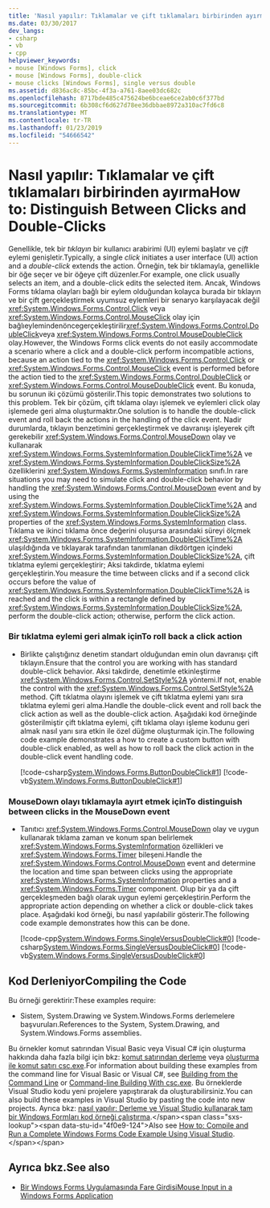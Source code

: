 ```yaml
---
title: 'Nasıl yapılır: Tıklamalar ve çift tıklamaları birbirinden ayırma'
ms.date: 03/30/2017
dev_langs:
- csharp
- vb
- cpp
helpviewer_keywords:
- mouse [Windows Forms], click
- mouse [Windows Forms], double-click
- mouse clicks [Windows Forms], single versus double
ms.assetid: d836ac8c-85bc-4f3a-a761-8aee03dc682c
ms.openlocfilehash: 8717bde485c475624be6bceae6ce2ab0c6f377bd
ms.sourcegitcommit: 6b308cf6d627d78ee36dbbae8972a310ac7fd6c8
ms.translationtype: MT
ms.contentlocale: tr-TR
ms.lasthandoff: 01/23/2019
ms.locfileid: "54666542"
---
```

# <a name="how-to-distinguish-between-clicks-and-double-clicks"></a><span data-ttu-id="4f0e9-102">Nasıl yapılır: Tıklamalar ve çift tıklamaları birbirinden ayırma</span><span class="sxs-lookup"><span data-stu-id="4f0e9-102">How to: Distinguish Between Clicks and Double-Clicks</span></span>
<span data-ttu-id="4f0e9-103">Genellikle, tek bir *tıklayın* bir kullanıcı arabirimi (UI) eylemi başlatır ve *çift* eylemi genişletir.</span><span class="sxs-lookup"><span data-stu-id="4f0e9-103">Typically, a single *click* initiates a user interface (UI) action and a *double-click* extends the action.</span></span> <span data-ttu-id="4f0e9-104">Örneğin, tek bir tıklamayla, genellikle bir öğe seçer ve bir öğeye çift düzenler.</span><span class="sxs-lookup"><span data-stu-id="4f0e9-104">For example, one click usually selects an item, and a double-click edits the selected item.</span></span> <span data-ttu-id="4f0e9-105">Ancak, Windows Forms tıklama olayları bağlı bir eylem olduğundan kolayca burada bir tıklayın ve bir çift gerçekleştirmek uyumsuz eylemleri bir senaryo karşılayacak değil <xref:System.Windows.Forms.Control.Click> veya <xref:System.Windows.Forms.Control.MouseClick> olay için bağlıeylemindenöncegerçekleştirilir<xref:System.Windows.Forms.Control.DoubleClick>veya <xref:System.Windows.Forms.Control.MouseDoubleClick> olay.</span><span class="sxs-lookup"><span data-stu-id="4f0e9-105">However, the Windows Forms click events do not easily accommodate a scenario where a click and a double-click perform incompatible actions, because an action tied to the <xref:System.Windows.Forms.Control.Click> or <xref:System.Windows.Forms.Control.MouseClick> event is performed before the action tied to the <xref:System.Windows.Forms.Control.DoubleClick> or <xref:System.Windows.Forms.Control.MouseDoubleClick> event.</span></span> <span data-ttu-id="4f0e9-106">Bu konuda, bu sorunun iki çözümü gösterilir.</span><span class="sxs-lookup"><span data-stu-id="4f0e9-106">This topic demonstrates two solutions to this problem.</span></span> <span data-ttu-id="4f0e9-107">Tek bir çözüm, çift tıklama olayı işlemek ve eylemleri click olay işlemede geri alma oluşturmaktır.</span><span class="sxs-lookup"><span data-stu-id="4f0e9-107">One solution is to handle the double-click event and roll back the actions in the handling of the click event.</span></span> <span data-ttu-id="4f0e9-108">Nadir durumlarda, tıklayın benzetimini gerçekleştirmek ve davranışı işleyerek çift gerekebilir <xref:System.Windows.Forms.Control.MouseDown> olay ve kullanarak <xref:System.Windows.Forms.SystemInformation.DoubleClickTime%2A> ve <xref:System.Windows.Forms.SystemInformation.DoubleClickSize%2A> özelliklerini <xref:System.Windows.Forms.SystemInformation> sınıfı.</span><span class="sxs-lookup"><span data-stu-id="4f0e9-108">In rare situations you may need to simulate click and double-click behavior by handling the <xref:System.Windows.Forms.Control.MouseDown> event and by using the <xref:System.Windows.Forms.SystemInformation.DoubleClickTime%2A> and <xref:System.Windows.Forms.SystemInformation.DoubleClickSize%2A> properties of the <xref:System.Windows.Forms.SystemInformation> class.</span></span> <span data-ttu-id="4f0e9-109">Tıklama ve ikinci tıklama önce değerini oluşursa arasındaki süreyi ölçmek <xref:System.Windows.Forms.SystemInformation.DoubleClickTime%2A> ulaşıldığında ve tıklayarak tarafından tanımlanan dikdörtgen içindeki <xref:System.Windows.Forms.SystemInformation.DoubleClickSize%2A>, çift tıklatma eylemi gerçekleştirir; Aksi takdirde, tıklatma eylemi gerçekleştirin.</span><span class="sxs-lookup"><span data-stu-id="4f0e9-109">You measure the time between clicks and if a second click occurs before the value of <xref:System.Windows.Forms.SystemInformation.DoubleClickTime%2A> is reached and the click is within a rectangle defined by <xref:System.Windows.Forms.SystemInformation.DoubleClickSize%2A>, perform the double-click action; otherwise, perform the click action.</span></span>  
  
### <a name="to-roll-back-a-click-action"></a><span data-ttu-id="4f0e9-110">Bir tıklatma eylemi geri almak için</span><span class="sxs-lookup"><span data-stu-id="4f0e9-110">To roll back a click action</span></span>  
  
-   <span data-ttu-id="4f0e9-111">Birlikte çalıştığınız denetim standart olduğundan emin olun davranışı çift tıklayın.</span><span class="sxs-lookup"><span data-stu-id="4f0e9-111">Ensure that the control you are working with has standard double-click behavior.</span></span> <span data-ttu-id="4f0e9-112">Aksi takdirde, denetimle etkinleştirme <xref:System.Windows.Forms.Control.SetStyle%2A> yöntemi.</span><span class="sxs-lookup"><span data-stu-id="4f0e9-112">If not, enable the control with the <xref:System.Windows.Forms.Control.SetStyle%2A> method.</span></span> <span data-ttu-id="4f0e9-113">Çift tıklatma olayını işlemek ve çift tıklatma eylemi yanı sıra tıklatma eylemi geri alma.</span><span class="sxs-lookup"><span data-stu-id="4f0e9-113">Handle the double-click event and roll back the click action as well as the double-click action.</span></span> <span data-ttu-id="4f0e9-114">Aşağıdaki kod örneğinde gösterilmiştir çift tıklatma eylemi, çift tıklama olayı işleme kodunu geri almak nasıl yanı sıra etkin ile özel düğme oluşturmak için.</span><span class="sxs-lookup"><span data-stu-id="4f0e9-114">The following code example demonstrates a how to create a custom button with double-click enabled, as well as how to roll back the click action in the double-click event handling code.</span></span>  
  
     [!code-csharp[System.Windows.Forms.ButtonDoubleClick#1](../../../samples/snippets/csharp/VS_Snippets_Winforms/System.Windows.Forms.ButtonDoubleClick/CS/Form1.cs#1)]
     [!code-vb[System.Windows.Forms.ButtonDoubleClick#1](../../../samples/snippets/visualbasic/VS_Snippets_Winforms/System.Windows.Forms.ButtonDoubleClick/VB/Form1.vb#1)]  
  
### <a name="to-distinguish-between-clicks-in-the-mousedown-event"></a><span data-ttu-id="4f0e9-115">MouseDown olayı tıklamayla ayırt etmek için</span><span class="sxs-lookup"><span data-stu-id="4f0e9-115">To distinguish between clicks in the MouseDown event</span></span>  
  
-   <span data-ttu-id="4f0e9-116">Tanıtıcı <xref:System.Windows.Forms.Control.MouseDown> olay ve uygun kullanarak tıklama zaman ve konum span belirlemek <xref:System.Windows.Forms.SystemInformation> özellikleri ve <xref:System.Windows.Forms.Timer> bileşeni.</span><span class="sxs-lookup"><span data-stu-id="4f0e9-116">Handle the <xref:System.Windows.Forms.Control.MouseDown> event and determine the location and time span between clicks using the appropriate <xref:System.Windows.Forms.SystemInformation> properties and a <xref:System.Windows.Forms.Timer> component.</span></span> <span data-ttu-id="4f0e9-117">Olup bir ya da çift gerçekleşmeden bağlı olarak uygun eylemi gerçekleştirin.</span><span class="sxs-lookup"><span data-stu-id="4f0e9-117">Perform the appropriate action depending on whether a click or double-click takes place.</span></span> <span data-ttu-id="4f0e9-118">Aşağıdaki kod örneği, bu nasıl yapılabilir gösterir.</span><span class="sxs-lookup"><span data-stu-id="4f0e9-118">The following code example demonstrates how this can be done.</span></span>  
  
     [!code-cpp[System.Windows.Forms.SingleVersusDoubleClick#0](../../../samples/snippets/cpp/VS_Snippets_Winforms/System.Windows.Forms.SingleVersusDoubleClick/cpp/form1.cpp#0)]
     [!code-csharp[System.Windows.Forms.SingleVersusDoubleClick#0](../../../samples/snippets/csharp/VS_Snippets_Winforms/System.Windows.Forms.SingleVersusDoubleClick/CS/form1.cs#0)]
     [!code-vb[System.Windows.Forms.SingleVersusDoubleClick#0](../../../samples/snippets/visualbasic/VS_Snippets_Winforms/System.Windows.Forms.SingleVersusDoubleClick/VB/form1.vb#0)]  
  
## <a name="compiling-the-code"></a><span data-ttu-id="4f0e9-119">Kod Derleniyor</span><span class="sxs-lookup"><span data-stu-id="4f0e9-119">Compiling the Code</span></span>  
 <span data-ttu-id="4f0e9-120">Bu örneği gerektirir:</span><span class="sxs-lookup"><span data-stu-id="4f0e9-120">These examples require:</span></span>  
  
-   <span data-ttu-id="4f0e9-121">Sistem, System.Drawing ve System.Windows.Forms derlemelere başvuruları.</span><span class="sxs-lookup"><span data-stu-id="4f0e9-121">References to the System, System.Drawing, and System.Windows.Forms assemblies.</span></span>  
  
 <span data-ttu-id="4f0e9-122">Bu örnekler komut satırından Visual Basic veya Visual C# için oluşturma hakkında daha fazla bilgi için bkz: [komut satırından derleme](~/docs/visual-basic/reference/command-line-compiler/building-from-the-command-line.md) veya [oluşturma ile komut satırı csc.exe](~/docs/csharp/language-reference/compiler-options/command-line-building-with-csc-exe.md).</span><span class="sxs-lookup"><span data-stu-id="4f0e9-122">For information about building these examples from the command line for Visual Basic or Visual C#, see [Building from the Command Line](~/docs/visual-basic/reference/command-line-compiler/building-from-the-command-line.md) or [Command-line Building With csc.exe](~/docs/csharp/language-reference/compiler-options/command-line-building-with-csc-exe.md).</span></span> <span data-ttu-id="4f0e9-123">Bu örneklerde Visual Studio kodu yeni projelere yapıştırarak da oluşturabilirsiniz.</span><span class="sxs-lookup"><span data-stu-id="4f0e9-123">You can also build these examples in Visual Studio by pasting the code into new projects.</span></span>  <span data-ttu-id="4f0e9-124">Ayrıca bkz: [nasıl yapılır: Derleme ve Visual Studio kullanarak tam bir Windows Formları kod örneği çalıştırma](https://msdn.microsoft.com/library/Bb129228\(v=vs.110\)).</span><span class="sxs-lookup"><span data-stu-id="4f0e9-124">Also see [How to: Compile and Run a Complete Windows Forms Code Example Using Visual Studio](https://msdn.microsoft.com/library/Bb129228\(v=vs.110\)).</span></span>  
  
## <a name="see-also"></a><span data-ttu-id="4f0e9-125">Ayrıca bkz.</span><span class="sxs-lookup"><span data-stu-id="4f0e9-125">See also</span></span>
- [<span data-ttu-id="4f0e9-126">Bir Windows Forms Uygulamasında Fare Girdisi</span><span class="sxs-lookup"><span data-stu-id="4f0e9-126">Mouse Input in a Windows Forms Application</span></span>](../../../docs/framework/winforms/mouse-input-in-a-windows-forms-application.md)
